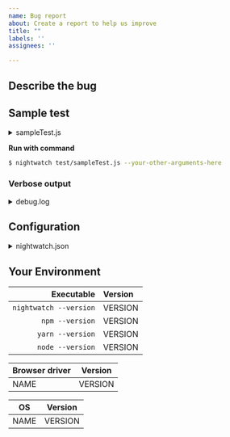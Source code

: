 ```yaml
---
name: Bug report
about: Create a report to help us improve
title: ""
labels: ''
assignees: ''

---
```


## Describe the bug
<!--
A clear and concise description of what the bug is, how to reproduce it, and what the expected behaviour is.

Please make sure to format the code samples, verbose output, configuration and other inline debug information (use the Preview functionality). Check out the [GitHub Markdown guide](https://guides.github.com/features/mastering-markdown/).
-->

## Sample test
<!-- 
Include a sample test which reproduces the problem you're experiencing. If possible, the test should be against a public url.

Please add the test and other info inline, not as attachments or screenshots.
-->

<details><summary>sampleTest.js</summary><p>
<!-- browsers demand the next line be empty -->

```js
// Please add the sample test here

module.exports = {
  sampleTest: function(browser) {

  }
}
```
</p></details>

**Run with command**
<!-- Include the command used to run the test, if applicable. -->

```sh
$ nightwatch test/sampleTest.js --your-other-arguments-here
```

### Verbose output
<details><summary>debug.log</summary><p>
<!-- browsers demand the next line be empty -->

```txt
<!-- Include the verbose output, if possible (run nightwatch with `--verbose` argument) -->
```
</p></details>


## Configuration
<details><summary>nightwatch.json</summary><p>
<!-- browsers demand the next line be empty -->

<!-- Please paste your nightwatch.json or nightwatch.conf.js here; make sure to leave out any sensitive details -->

```js
{
  "your": { "config": "here" }
}
```
</p></details>

## Your Environment
<!--- Include the relevant details your environment -->

| Executable | Version |
| ---: | :--- |
| `nightwatch --version` | VERSION |
| `npm --version`  | VERSION |
| `yarn --version` | VERSION |
| `node --version` | VERSION |

| Browser driver | Version |
| --- | --- |
| NAME | VERSION |
<!-- For example:
| chromedriver | 76 |
| geckodriver | v0.25.0 |
| selenium-server | 3.141 |
-->

| OS | Version |
| --- | --- |
| NAME | VERSION |
<!-- For example:
| macOS Sierra | 10.12.3 |
| Windows 10 | 1607 |
| Ubuntu | 16.10 |
-->
